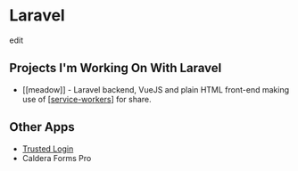 # Laravel
edit
## Projects I'm Working On With Laravel

- [[meadow]] - Laravel backend, VueJS and plain HTML front-end making use of [[service-workers]] for share.

## Other Apps

- [Trusted Login](https://trustedlogin.com)
- Caldera Forms Pro

[//begin]: # "Autogenerated link references for markdown compatibility"
[service-workers]: service-workers "Service Workers"
[//end]: # "Autogenerated link references"
